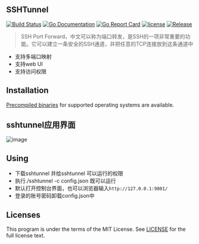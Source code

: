 SSHTunnel
-----------
[![Build Status](https://travis-ci.org/farmerx/ElasticHD.svg?branch=master)](https://travis-ci.org/farmerx/ElasticHD)
[![Go Documentation](http://img.shields.io/badge/go-documentation-blue.svg?style=flat-square)](https://godoc.org/github.com/farmerx/ElasticHD/main)
[![Go Report Card](https://goreportcard.com/badge/github.com/Luxurioust/aurora)](https://goreportcard.com/report/github.com/farmerx/elasticHD/main)
[![license](https://img.shields.io/github/license/mashape/apistatus.svg?maxAge=2592000)](https://github.com/farmerx/elasticHD/blob/master/LICENSE)
[![Release](https://img.shields.io/github/release/elasticHD/elasticHD.svg?label=Release)](https://github.com/farmerx/elasticHD/releases/latest)
> SSH Port Forward，中文可以称为端口转发，是SSH的一项非常重要的功能。它可以建立一条安全的SSH通道，并把任意的TCP连接放到这条通道中
> 
* 支持多端口映射
* 支持web UI
* 支持访问权限

## Installation

[Precompiled binaries](https://github.com/farmerx/sshtunnel/releases) for supported operating systems are available.

## sshtunnel应用界面
![image](https://raw.githubusercontent.com/farmerx/sshtunnel/master/WechatIMG1077.jpeg)

## Using 
* 下载sshtunnel 并给sshtunnel 可以运行的权限
* 执行./sshtunnel -c config.json 既可以运行
* 默认打开控制台界面，也可以浏览器输入`http://127.0.0.1:9801/`
* 登录的账号密码卸载config.json中


## Licenses

This program is under the terms of the MIT License. See [LICENSE](https://github.com/farmerx/elasticHD/blob/master/LICENSE) for the full license text.

